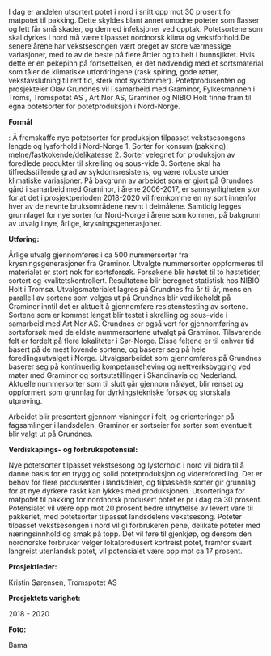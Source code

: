 I dag er andelen utsortert potet i nord i snitt opp mot 30 prosent for matpotet til pakking. Dette skyldes blant annet umodne poteter som flasser og lett får små skader, og dermed infeksjoner ved opptak. Potetsortene som skal dyrkes i nord må være tilpasset nordnorsk klima og vekstforhold.De senere årene har vekstsesongen vært preget av store værmessige variasjoner, med to av de beste på flere årtier og to helt i bunnsjiktet. Hvis dette er en pekepinn på fortsettelsen, er det nødvendig med et sortsmaterial som tåler de klimatiske utfordringene (rask spiring, gode røtter, vekstavslutning til rett tid, sterk mot sykdommer). Potetprodusenten og prosjekteier Olav Grundnes vil i samarbeid med Graminor, Fylkesmannen i Troms, Tromspotet AS , Art Nor AS, Graminor og NIBIO Holt finne fram til egna potetsorter for potetproduksjon i Nord-Norge.

**Formål**

: Å fremskaffe nye potetsorter for produksjon tilpasset vekstsesongens lengde og lysforhold i Nord-Norge 1\. Sorter for konsum (pakking): melne/fastkokende/delikatesse 2\. Sorter velegnet for produksjon av foredlede produkter til skrelling og sous-vide 3\. Sortene skal ha tilfredsstillende grad av sykdomsresistens, og være robuste under klimatiske variasjoner. På bakgrunn av arbeidet som er gjort på Grundnes gård i samarbeid med Graminor, i årene 2006-2017, er sannsynligheten stor for at det i prosjektperioden 2018-2020 vil fremkomme en ny sort innenfor hver av de nevnte bruksområdene nevnt i delmålene. Samtidig legges grunnlaget for nye sorter for Nord-Norge i årene som kommer, på bakgrunn av utvalg i nye, årlige, krysningsgenerasjoner.

**Utføring:** 

Årlige utvalg gjennomføres i ca 500 nummersorter fra krysningsgenerasjoner fra Graminor. Utvalgte nummersorter oppformeres til materialet er stort nok for sortsforsøk. Forsøkene blir høstet til to høstetider, sortert og kvalitetskontrollert. Resultatene blir beregnet statistisk hos NIBIO Holt i Tromsø. Utvalgsmaterialet lagres på Grundnes fra år til år, mens en parallell av sortene som velges ut på Grundnes blir vedlikeholdt på Graminor inntil det er aktuelt å gjennomføre resistenstesting av sortene. Sortene som er kommet lengst blir testet i skrelling og sous-vide i samarbeid med Art Nor AS. Grundnes er også vert for gjennomføring av sortsforsøk med de eldste nummersortene utvalgt på Graminor. Tilsvarende felt er fordelt på flere lokaliteter i Sør-Norge. Disse feltene er til enhver tid basert på de mest lovende sortene, og baserer seg på hele foredlingsutvalget i Norge. Utvalgsarbeidet som gjennomføres på Grundnes baserer seg på kontinuerlig kompetanseheving og nettverksbygging ved møter med Graminor og sortsutstillinger i Skandinavia og Nederland. Aktuelle nummersorter som til slutt går gjennom nåløyet, blir renset og oppformert som grunnlag for dyrkingstekniske forsøk og storskala utprøving. 

Arbeidet blir presentert gjennom visninger i felt, og orienteringer på fagsamlinger i landsdelen. Graminor er sortseier for sorter som eventuelt blir valgt ut på Grundnes.

**Verdiskapings- og forbrukspotensial:** 

Nye potetsorter tilpasset vekstsesong og lysforhold i nord vil bidra til å danne basis for en trygg og solid potetproduksjon og videreforedling. Det er behov for flere produsenter i landsdelen, og tilpassede sorter gir grunnlag for at nye dyrkere raskt kan lykkes med produksjonen. Utsorteringa for matpotet til pakking for nordnorsk produsert potet er pr i dag ca 30 prosent. Potensialet vil være opp mot 20 prosent bedre utnyttelse av levert vare til pakkeriet, med potetsorter tilpasset landsdelens vekstsesong. Poteter tilpasset vekstsesongen i nord vil gi forbrukeren pene, delikate poteter med næringsinnhold og smak på topp. Det vil føre til gjenkjøp, og dersom den nordnorske forbruker velger lokalprodusert kortreist potet, framfor svært langreist utenlandsk potet, vil potensialet være opp mot ca 17 prosent.

**Prosjektleder:**

 Kristin Sørensen, Tromspotet AS

**Prosjektets varighet:** 

2018 - 2020

**Foto:** 

Bama